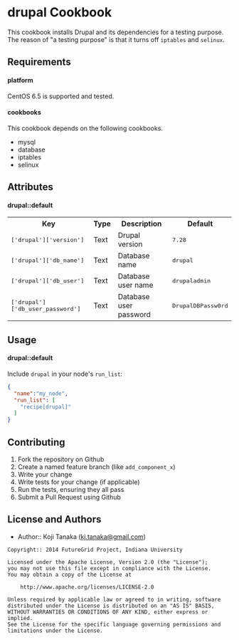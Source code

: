 drupal Cookbook
===============
This cookbook installs Drupal and its dependencies for a testing purpose. The reason of "a testing purpose" is that it turns off `iptables` and `selinux`.

Requirements
------------

#### platform
CentOS 6.5 is supported and tested.

#### cookbooks
This cookbook depends on the following cookbooks.

* mysql
* database
* iptables
* selinux

Attributes
----------

#### drupal::default
<table>
  <tr>
    <th>Key</th>
    <th>Type</th>
    <th>Description</th>
    <th>Default</th>
  </tr>
  <tr>
    <td><tt>['drupal']['version']</tt></td>
    <td>Text</td>
    <td>Drupal version</td>
    <td><tt>7.28</tt></td>
  </tr>
  <tr>
    <td><tt>['drupal']['db_name']</tt></td>
    <td>Text</td>
    <td>Database name</td>
    <td><tt>drupal</tt></td>
  </tr>
  <tr>
    <td><tt>['drupal']['db_user']</tt></td>
    <td>Text</td>
    <td>Database user name</td>
    <td><tt>drupaladmin</tt></td>
  </tr>
  <tr>
    <td><tt>['drupal']['db_user_password']</tt></td>
    <td>Text</td>
    <td>Database user password</td>
    <td><tt>DrupalDBPassw0rd</tt></td>
  </tr>
</table>

Usage
-----
#### drupal::default
Include `drupal` in your node's `run_list`:

```json
{
  "name":"my_node",
  "run_list": [
    "recipe[drupal]"
  ]
}
```

Contributing
------------

1. Fork the repository on Github
2. Create a named feature branch (like `add_component_x`)
3. Write your change
4. Write tests for your change (if applicable)
5. Run the tests, ensuring they all pass
6. Submit a Pull Request using Github

License and Authors
-------------------

- Author:: Koji Tanaka (<kj.tanaka@gmail.com>)

```text
Copyright:: 2014 FutureGrid Project, Indiana University

Licensed under the Apache License, Version 2.0 (the "License");
you may not use this file except in compliance with the License.
You may obtain a copy of the License at

    http://www.apache.org/licenses/LICENSE-2.0

Unless required by applicable law or agreed to in writing, software
distributed under the License is distributed on an "AS IS" BASIS,
WITHOUT WARRANTIES OR CONDITIONS OF ANY KIND, either express or implied.
See the License for the specific language governing permissions and
limitations under the License.
```
